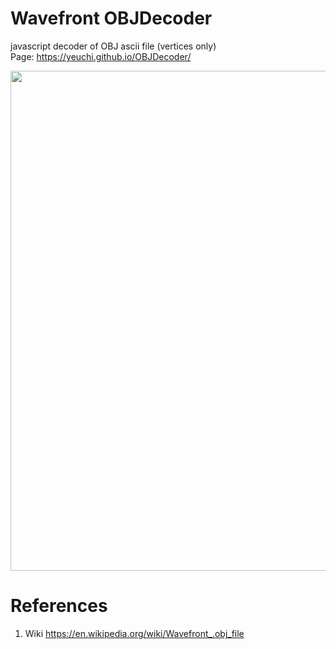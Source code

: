 # Wavefront OBJDecoder
javascript decoder of OBJ ascii file (vertices only) \
Page: https://yeuchi.github.io/OBJDecoder/

<img width="800" src="https://user-images.githubusercontent.com/1282659/131422184-b19f80fb-519e-4636-a69c-bc5e7724a265.png">

# References

1. Wiki
https://en.wikipedia.org/wiki/Wavefront_.obj_file
